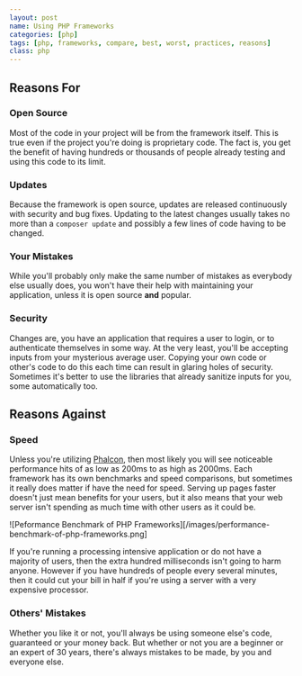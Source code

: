 ```yaml
---
layout: post
name: Using PHP Frameworks
categories: [php]
tags: [php, frameworks, compare, best, worst, practices, reasons]
class: php
---
```


## Reasons For

### Open Source

Most of the code in your project will be from the framework itself. This is true even if the project you're doing is proprietary code. The fact is, you get the benefit of having hundreds or thousands of people already testing and using this code to its limit.

### Updates

Because the framework is open source, updates are released continuously with security and bug fixes. Updating to the latest changes usually takes no more than a `composer update` and possibly a few lines of code having to be changed.

### Your Mistakes

While you'll probably only make the same number of mistakes as everybody else usually does, you won't have their help with maintaining your application, unless it is open source **and** popular.

### Security

Changes are, you have an application that requires a user to login, or to authenticate themselves in some way. At the very least, you'll be accepting inputs from your mysterious average user. Copying your own code or other's code to do this each time can result in glaring holes of security. Sometimes it's better to use the libraries that already sanitize inputs for you, some automatically too.

## Reasons Against

### Speed

Unless you're utilizing [Phalcon](http://phalconphp.com), then most likely you will see noticeable performance hits of as low as 200ms to as high as 2000ms. Each framework has its own benchmarks and speed comparisons, but sometimes it really does matter if have the need for speed. Serving up pages faster doesn't just mean benefits for your users, but it also means that your web server isn't spending as much time with other users as it could be.

![Peformance Benchmark of PHP Frameworks][/images/performance-benchmark-of-php-frameworks.png]

If you're running a processing intensive application or do not have a majority of users, then the extra hundred milliseconds isn't going to harm anyone. However if you have hundreds of people every several minutes, then it could cut your bill in half if you're using a server with a very expensive processor.

### Others' Mistakes

Whether you like it or not, you'll always be using someone else's code, guaranteed or your money back. But whether or not you are a beginner or an expert of 30 years, there's always mistakes to be made, by you and everyone else.